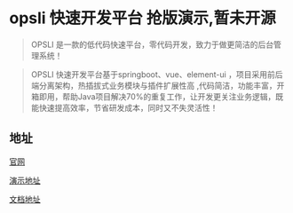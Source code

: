 # opsli 快速开发平台 抢版演示,暂未开源

> OPSLI 是一款的低代码快速平台，零代码开发，致力于做更简洁的后台管理系统！

> OPSLI 快速开发平台基于springboot、vue、element-ui ，项目采用前后端分离架构，热插拔式业务模块与插件扩展性高 ,代码简洁，功能丰富，开箱即用，帮助Java项目解决70%的重复工作，让开发更关注业务逻辑，既能快速提高效率，节省研发成本，同时又不失灵活性！ 

## 地址
[官网](https://opsli.com)

[演示地址](http://demo.opsli.arcinbj.com)

[文档地址](http://wiki.opsli.arcinbj.com)

